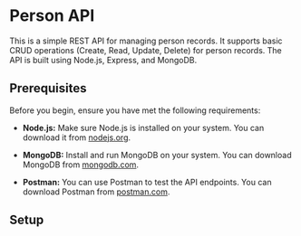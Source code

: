# Person API
This is a simple REST API for managing person records. It supports basic CRUD operations (Create, Read, Update, Delete) for person records. The API is built using Node.js, Express, and MongoDB.

## Prerequisites
Before you begin, ensure you have met the following requirements:

- **Node.js:** Make sure Node.js is installed on your system. You can download it from [nodejs.org](https://nodejs.org/).

- **MongoDB:** Install and run MongoDB on your system. You can download MongoDB from [mongodb.com](https://www.mongodb.com/try/download/community).

- **Postman:** You can use Postman to test the API endpoints. You can download Postman from [postman.com](https://www.postman.com/).

## Setup